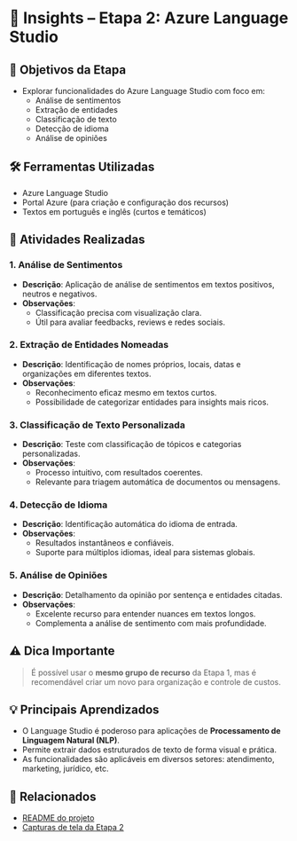 # 🧠 Insights – Etapa 2: Azure Language Studio

## 🎯 Objetivos da Etapa
- Explorar funcionalidades do Azure Language Studio com foco em:
  - Análise de sentimentos
  - Extração de entidades
  - Classificação de texto
  - Detecção de idioma
  - Análise de opiniões

## 🛠️ Ferramentas Utilizadas
- Azure Language Studio
- Portal Azure (para criação e configuração dos recursos)
- Textos em português e inglês (curtos e temáticos)

## 📝 Atividades Realizadas

### 1. Análise de Sentimentos
- **Descrição**: Aplicação de análise de sentimentos em textos positivos, neutros e negativos.
- **Observações**:
  - Classificação precisa com visualização clara.
  - Útil para avaliar feedbacks, reviews e redes sociais.

### 2. Extração de Entidades Nomeadas
- **Descrição**: Identificação de nomes próprios, locais, datas e organizações em diferentes textos.
- **Observações**:
  - Reconhecimento eficaz mesmo em textos curtos.
  - Possibilidade de categorizar entidades para insights mais ricos.

### 3. Classificação de Texto Personalizada
- **Descrição**: Teste com classificação de tópicos e categorias personalizadas.
- **Observações**:
  - Processo intuitivo, com resultados coerentes.
  - Relevante para triagem automática de documentos ou mensagens.

### 4. Detecção de Idioma
- **Descrição**: Identificação automática do idioma de entrada.
- **Observações**:
  - Resultados instantâneos e confiáveis.
  - Suporte para múltiplos idiomas, ideal para sistemas globais.

### 5. Análise de Opiniões
- **Descrição**: Detalhamento da opinião por sentença e entidades citadas.
- **Observações**:
  - Excelente recurso para entender nuances em textos longos.
  - Complementa a análise de sentimento com mais profundidade.

## ⚠️ Dica Importante
> É possível usar o **mesmo grupo de recurso** da Etapa 1, mas é recomendável criar um novo para organização e controle de custos.

## 💡 Principais Aprendizados
- O Language Studio é poderoso para aplicações de **Processamento de Linguagem Natural (NLP)**.
- Permite extrair dados estruturados de texto de forma visual e prática.
- As funcionalidades são aplicáveis em diversos setores: atendimento, marketing, jurídico, etc.

## 📁 Relacionados
- [README do projeto](../README.md)
- [Capturas de tela da Etapa 2](../images/etapa-2-language-studio/)

